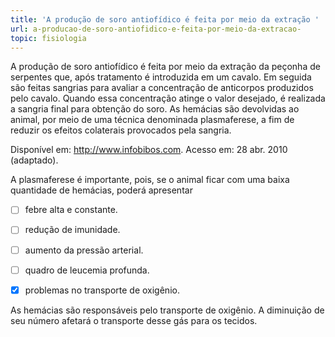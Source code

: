 ```yaml
---
title: 'A produção de soro antiofídico é feita por meio da extração '
url: a-producao-de-soro-antiofidico-e-feita-por-meio-da-extracao-
topic: fisiologia
---
```



A produção de soro antiofídico é feita por meio da extração da peçonha de serpentes que, após tratamento é introduzida em um cavalo. Em seguida são feitas sangrias para avaliar a concentração de anticorpos produzidos pelo cavalo. Quando essa concentração atinge o valor desejado, é realizada a sangria final para obtenção do soro. As hemácias são devolvidas ao animal, por meio de uma técnica denominada plasmaferese, a fim de reduzir os efeitos colaterais provocados pela sangria.

Disponível em: http://www.infobibos.com. Acesso em: 28 abr. 2010 (adaptado).

A plasmaferese é importante, pois, se o animal ficar com uma baixa quantidade de hemácias, poderá apresentar



- [ ] febre alta e constante.
- [ ] redução de imunidade.
- [ ] aumento da pressão arterial.
- [ ] quadro de leucemia profunda.
- [x] problemas no transporte de oxigênio.


As hemácias são responsáveis pelo transporte de oxigênio. A diminuição de seu número afetará o transporte desse gás para os tecidos.
